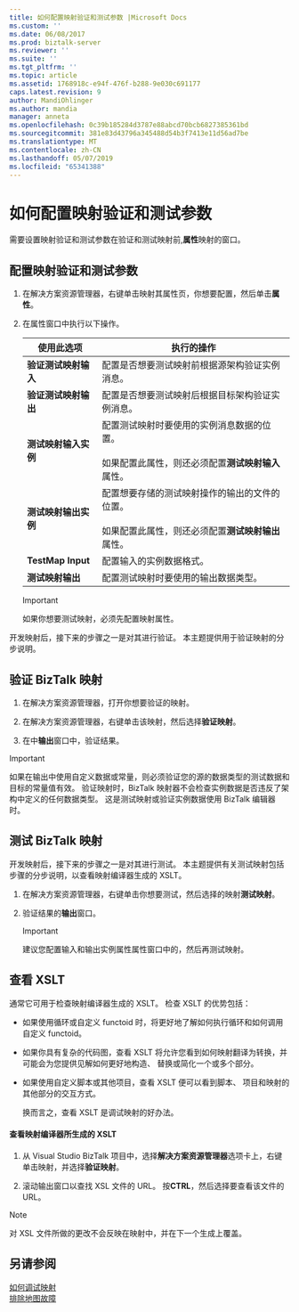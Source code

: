 ```yaml
---
title: 如何配置映射验证和测试参数 |Microsoft Docs
ms.custom: ''
ms.date: 06/08/2017
ms.prod: biztalk-server
ms.reviewer: ''
ms.suite: ''
ms.tgt_pltfrm: ''
ms.topic: article
ms.assetid: 1768918c-e94f-476f-b288-9e030c691177
caps.latest.revision: 9
author: MandiOhlinger
ms.author: mandia
manager: anneta
ms.openlocfilehash: 0c39b185284d3787e88abcd70bcb6827385361bd
ms.sourcegitcommit: 381e83d43796a345488d54b3f7413e11d56ad7be
ms.translationtype: MT
ms.contentlocale: zh-CN
ms.lasthandoff: 05/07/2019
ms.locfileid: "65341388"
---
```

# <a name="how-to-configure-map-validation-and-test-parameters"></a>如何配置映射验证和测试参数
需要设置映射验证和测试参数在验证和测试映射前,**属性**映射的窗口。  
  
## <a name="configure-the-map-validation-and-test-parameters"></a>配置映射验证和测试参数  
  
1.  在解决方案资源管理器，右键单击映射其属性页，你想要配置，然后单击**属性**。  
  
2.  在属性窗口中执行以下操作。  
  
    |使用此选项|执行的操作|  
    |--------------|----------------|  
    |**验证测试映射输入**|配置是否想要测试映射前根据源架构验证实例消息。|  
    |**验证测试映射输出**|配置是否想要测试映射后根据目标架构验证实例消息。|  
    |**测试映射输入实例**|配置测试映射时要使用的实例消息数据的位置。<br /><br /> 如果配置此属性，则还必须配置**测试映射输入**属性。|  
    |**测试映射输出实例**|配置想要存储的测试映射操作的输出的文件的位置。<br /><br /> 如果配置此属性，则还必须配置**测试映射输出**属性。|  
    |**TestMap Input**|配置输入的实例数据格式。|  
    |**测试映射输出**|配置测试映射时要使用的输出数据类型。|  
  
    > [!IMPORTANT]
    >  如果你想要测试映射，必须先配置映射属性。  

开发映射后，接下来的步骤之一是对其进行验证。 本主题提供用于验证映射的分步说明。  
  
## <a name="validate-a-biztalk-map"></a>验证 BizTalk 映射  
  
1.  在解决方案资源管理器，打开你想要验证的映射。  
  
2.  在解决方案资源管理器，右键单击该映射，然后选择**验证映射**。  
  
3.  在中**输出**窗口中，验证结果。  
  
> [!IMPORTANT]
>  如果在输出中使用自定义数据或常量，则必须验证您的源的数据类型的测试数据和目标的常量值有效。 验证映射时，BizTalk 映射器不会检查实例数据是否违反了架构中定义的任何数据类型。 这是测试映射或验证实例数据使用 BizTalk 编辑器时。 

## <a name="test-a-biztalk-map"></a>测试 BizTalk 映射

开发映射后，接下来的步骤之一是对其进行测试。 本主题提供有关测试映射包括步骤的分步说明，以查看映射编译器生成的 XSLT。  
  
1.  在解决方案资源管理器，右键单击你想要测试，然后选择的映射**测试映射**。  
  
2.  验证结果的**输出**窗口。  
  
    > [!IMPORTANT]
    >  建议您配置输入和输出实例属性属性窗口中的，然后再测试映射。  
  
## <a name="review-the-xslt"></a>查看 XSLT  
 通常它可用于检查映射编译器生成的 XSLT。 检查 XSLT 的优势包括：  
  
- 如果使用循环或自定义 functoid 时，将更好地了解如何执行循环和如何调用自定义 functoid。  
  
- 如果你具有复杂的代码图，查看 XSLT 将允许您看到如何映射翻译为转换，并可能会为您提供见解如何更好地构造、 替换或简化一个或多个部分。  
  
- 如果使用自定义脚本或其他项目，查看 XSLT 便可以看到脚本、 项目和映射的其他部分的交互方式。  
  
  换而言之，查看 XSLT 是调试映射的好办法。  
  
#### <a name="view-the-xslt-generated-by-the-map-compiler"></a>查看映射编译器所生成的 XSLT  
  
1.  从 Visual Studio BizTalk 项目中，选择**解决方案资源管理器**选项卡上，右键单击映射，并选择**验证映射**。  
  
2.  滚动输出窗口以查找 XSL 文件的 URL。 按**CTRL**，然后选择要查看该文件的 URL。  
  
> [!NOTE]
>  对 XSL 文件所做的更改不会反映在映射中，并在下一个生成上覆盖。  
  
## <a name="see-also"></a>另请参阅  

[如何调试映射](../core/how-to-debug-maps.md)  
[排除地图故障](../core/troubleshooting-maps.md)  